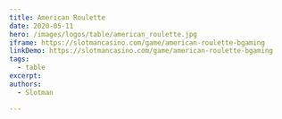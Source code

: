 ```yaml
---
title: American Roulette
date: 2020-05-11
hero: /images/logos/table/american_roulette.jpg
iframe: https://slotmancasino.com/game/american-roulette-bgaming
linkDemo: https://slotmancasino.com/game/american-roulette-bgaming
tags: 
  - table
excerpt: 
authors:
  - Slotman

---
```

